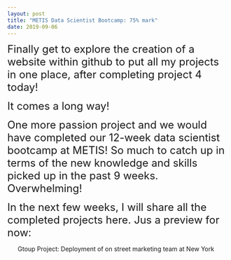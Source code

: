 ```yaml
---
layout: post
title: "METIS Data Scientist Bootcamp: 75% mark"
date: 2019-09-06
---
```


<p><font size="5">Finally get to explore the creation of a website within github to put all my projects in one place, after completing project 4 today! </font></p>
  <p><font size="5">It comes a long way! </font></p>
<p><font size="5"> One more passion project and we would have completed our 12-week data scientist bootcamp at METIS!
So much to catch up in terms of the new knowledge and skills picked up in the past 9 weeks. Overwhelming!</font></p>
  <p><font size="5">In the next few weeks, I will share all the completed projects here. Jus a preview for now:</font></p>
<ul>Gtoup Project: Deployment of on street marketing team at New York</ul>
<ul></ul>
<ul></ul>
<ul></ul>
<ul></ul>
